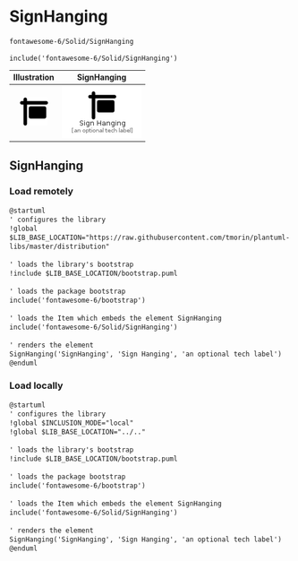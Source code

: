 # SignHanging


```text
fontawesome-6/Solid/SignHanging
```

```text
include('fontawesome-6/Solid/SignHanging')
```



| Illustration | SignHanging |
| :---: | :---: |
| ![illustration for Illustration](../../fontawesome-6/Solid/SignHanging.png) | ![illustration for SignHanging](../../fontawesome-6/Solid/SignHanging.Local.png) |




## SignHanging

### Load remotely
```plantuml
@startuml
' configures the library
!global $LIB_BASE_LOCATION="https://raw.githubusercontent.com/tmorin/plantuml-libs/master/distribution"

' loads the library's bootstrap
!include $LIB_BASE_LOCATION/bootstrap.puml

' loads the package bootstrap
include('fontawesome-6/bootstrap')

' loads the Item which embeds the element SignHanging
include('fontawesome-6/Solid/SignHanging')

' renders the element
SignHanging('SignHanging', 'Sign Hanging', 'an optional tech label')
@enduml
```

### Load locally
```plantuml
@startuml
' configures the library
!global $INCLUSION_MODE="local"
!global $LIB_BASE_LOCATION="../.."

' loads the library's bootstrap
!include $LIB_BASE_LOCATION/bootstrap.puml

' loads the package bootstrap
include('fontawesome-6/bootstrap')

' loads the Item which embeds the element SignHanging
include('fontawesome-6/Solid/SignHanging')

' renders the element
SignHanging('SignHanging', 'Sign Hanging', 'an optional tech label')
@enduml
```

